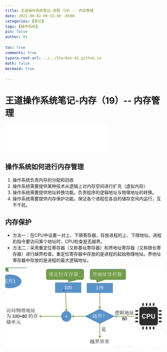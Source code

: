 ```yaml
---
title: 王道操作系统笔记-进程（19）-- 内存管理
date: 2022-06-02 09:55:00 -0500
categories: [笔记]
tags: [操作系统]
pin: false
author: 01

toc: true
comments: true
typora-root-url: ../../Sterben-01.github.io
math: false
mermaid: true

---
```


# 王道操作系统笔记-内存（19）-- 内存管理

<iframe frameborder="no" border="0" marginwidth="0" marginheight="0" width="330" height="86" src="//music.163.com/outchain/player?type=2&amp;id=410446173&amp;auto=1&amp;height=66"> </iframe>

## 操作系统如何进行内存管理

1. 操作系统负责内存的分配和回收
2. 操作系统需要提供某种技术从逻辑上对内存空间进行扩充（虚拟内存）
3. 操作系统需要提供地址转换功能。负责程序的逻辑地址与物理地址的转换。
4. 操作系统需要提供内存保护功能。保证各个进程在各自的储存空间内运行，互不干扰。

## 内存保护

- 方法一：在CPU中设置一对上、下限寄存器，存放进程的上、下限地址。进程的指令要访问某个地址时，CPU检查是否越界。
- 方法二：采用重定位寄存器（又称基址寄存器）和界地址寄存器（又称限长寄存器）进行越界检查。重定位寄存器中存放的是进程的起始物理地址。界地址寄存器中存放的是进程的最大逻辑地址。

![QQ截图20220602100242](/assets/blog_res/2022-06-02-OS22.assets/QQ%E6%88%AA%E5%9B%BE20220602100242.png)
